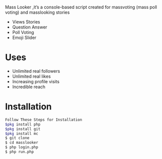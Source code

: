 



Mass Looker ,it’s a console-based script created for massvoting (mass poll voting) and masslooking stories


  - Views Stories
  - Question Answer
  - Poll Voting
  - Emoji Slider
  
# Uses 
   - Unlimited real followers
   - Unlimited real likes
   - Increasing profile visits
   - Incredible reach
   
# Installation

```sh
Follow These Steps for Installation
$pkg install php
$pkg install git
$pkg install mc
$ git clone 
$ cd masslooker
$ php login.php
$ php run.php
```

